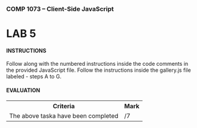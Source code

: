 ### COMP 1073 – Client-Side JavaScript

# LAB 5

#### INSTRUCTIONS
Follow along with the numbered instructions inside the code comments in the provided JavaScript file. Follow the instructions inside the gallery.js file labeled - steps A to G.

#### EVALUATION
<table>
  <tr>
    <th><b>Criteria</b></th>
    <th><b>Mark</b></th>
  </tr>
  <tr>
    <td>The above taska have been completed</td>
    <td>/7</td>
  </tr>
</table>


